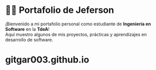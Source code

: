 # 👨‍💻 Portafolio de Jeferson

¡Bienvenido a mi portafolio personal como estudiante de **Ingeniería en Software** en la **TdeA**!  
Aquí muestro algunos de mis proyectos, prácticas y aprendizajes en desarrollo de software.

# gitgar003.github.io
